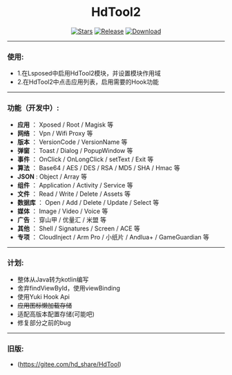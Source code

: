 <div align="center">

<h1>HdTool2</h1>

[![Stars](https://img.shields.io/github/stars/Xposed-Modules-Repo/me.hd.hdtool2?label=stars)](https://github.com/Xposed-Modules-Repo/me.hd.hdtool2)
[![Release](https://img.shields.io/github/v/release/Xposed-Modules-Repo/me.hd.hdtool2?include_prereleases)](https://github.com/Xposed-Modules-Repo/me.hd.hdtool2/releases/latest)
[![Download](https://img.shields.io/github/downloads/Xposed-Modules-Repo/me.hd.hdtool2/total)](https://github.com/Xposed-Modules-Repo/me.hd.hdtool2/releases)

</div>

---
### 使用:

- 1.在Lsposed中启用HdTool2模块，并设置模块作用域
- 2.在HdTool2中点击应用列表，启用需要的Hook功能

---
### 功能（开发中）:

- **应用** ： Xposed / Root / Magisk 等
- **网络** ： Vpn / Wifi Proxy 等
- **版本** ： VersionCode / VersionName 等
- **弹窗** ： Toast / Dialog / PopupWindow 等
- **事件** ： OnClick / OnLongClick / setText / Exit 等
- **算法** ： Base64 / AES / DES / RSA / MD5 / SHA / Hmac 等
- **JSON** : Object / Array 等
- **组件** ： Application / Activity / Service 等
- **文件** ： Read / Write / Delete / Assets 等
- **数据库** ： Open / Add / Delete / Update / Select 等
- **媒体** ： Image / Video / Voice 等
- **广告** ： 穿山甲 / 优量汇 / 米盟 等
- **其他** ： Shell / Signatures / Screen / ACE 等
- **专项** ： CloudInject / Arm Pro / 小纸片 / Andlua+ / GameGuardian 等

---
### 计划:

- 整体从Java转为kotlin编写
- 舍弃findViewById，使用viewBinding
- 使用Yuki Hook Api
- ~~应用图标懒加载存储~~
- 适配高版本配置存储(可能吧)
- 修复部分之前的bug

---
### 旧版:

- (https://gitee.com/hd_share/HdTool)

